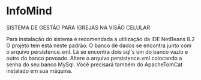 # InfoMind
SISTEMA DE GESTÃO PARA IGREJAS NA VISÃO CELULAR

Para instalação do sistema é recomendada a utilização da IDE NetBeans 8.2
O projeto tem está neste padrão. O banco de dados se encontra junto com o arquivo persistence.xml.
Lá se encontra dois sql's um do banco vazio e outro do banco povoado.
Altere o arquivo persistence.xml colocando a senha do seu banco MySql.
Você precisará também do ApacheTomCat instalado em sua máquina.
